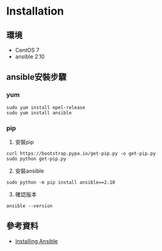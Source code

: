 # Installation

## 環境
* CentOS 7
* ansible 2.10

## ansible安裝步驟

### yum
```shell
sudo yum install epel-release
sudo yum install ansible
```

### pip
1. 安裝pip
```shell
curl https://bootstrap.pypa.io/get-pip.py -o get-pip.py
sudo python get-pip.py
```

2. 安裝ansible
```shell
sudo python -m pip install ansible==2.10
```

3. 確認版本
```shell
ansible --version
```

## 參考資料
* [Installing Ansible](https://docs.ansible.com/ansible/latest/installation_guide/intro_installation.html#installing-ansible-in-a-virtual-environment-with-pip)
